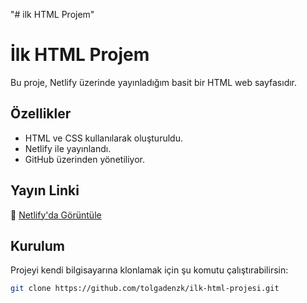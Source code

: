 "# ilk HTML Projem" 
# İlk HTML Projem 

Bu proje, Netlify üzerinde yayınladığım basit bir HTML web sayfasıdır.

##  Özellikler
- HTML ve CSS kullanılarak oluşturuldu.
- Netlify ile yayınlandı.
- GitHub üzerinden yönetiliyor.

##  Yayın Linki
🔗 [Netlify'da Görüntüle](https://digiway-ilk-html-projesitolga.netlify.app/)

##  Kurulum
Projeyi kendi bilgisayarına klonlamak için şu komutu çalıştırabilirsin:
```bash
git clone https://github.com/tolgadenzk/ilk-html-projesi.git

